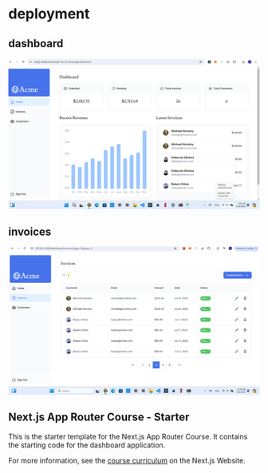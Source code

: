 # deployment
## dashboard
![](./screenshoot/dashboard.png)
## invoices
![](./screenshoot/invoices.png)

## Next.js App Router Course - Starter

This is the starter template for the Next.js App Router Course. It contains the starting code for the dashboard application.

For more information, see the [course curriculum](https://nextjs.org/learn) on the Next.js Website.
